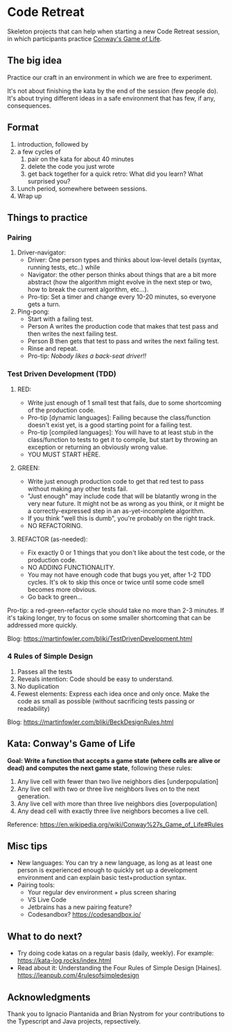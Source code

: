 # Code Retreat

Skeleton projects that can help when starting a new Code Retreat session, in
which participants practice [Conway's Game of
Life](https://en.wikipedia.org/wiki/Conway%27s_Game_of_Life#Rules).


## The big idea

Practice our craft in an environment in which we are free to experiment.

It's not about finishing the kata by the end of the session (few people do).
It's about trying different ideas in a safe environment that has few, if any,
consequences.


## Format

1. introduction, followed by
1. a few cycles of
   1. pair on the kata for about 40 minutes
   1. delete the code you just wrote
   2. get back together for a quick retro: What did you learn?  What surprised you?
2. Lunch period, somewhere between sessions.
3. Wrap up


## Things to practice
### Pairing

1. Driver-navigator:
   * Driver: One person types and thinks about low-level details (syntax,
     running tests, etc..) while
   * Navigator: the other person thinks about things that are a bit more
     abstract (how the algorithm might evolve in the next step or two, how to
     break the current algorithm, etc...).
   * Pro-tip: Set a timer and change every 10-20 minutes, so everyone gets a
     turn.
1. Ping-pong:
   * Start with a failing test.
   * Person A writes the production code that makes that test pass and then
     writes the next failing test.
   * Person B then gets that test to pass and writes the next failing test.
   * Rinse and repeat.
   * Pro-tip: _Nobody likes a back-seat driver!!_


### Test Driven Development (TDD)

1. RED:

   * Write just enough of 1 small test that fails, due to some shortcoming of
     the production code.
   * Pro-tip [dynamic languages]: Failing because the class/function doesn't
     exist yet, is a good starting point for a failing test.
   * Pro-tip [compiled languages]: You will have to at least stub in the
     class/function to tests to get it to compile, but start by throwing an
     exception or returning an obviously wrong value.
   * YOU MUST START HERE.

2. GREEN:

   * Write just enough production code to get that red test to pass without
     making any other tests fail.
   * "Just enough" may include code that will be blatantly wrong in the very
     near future.  It might not be as wrong as you think, or it might be a
     correctly-expressed step in an as-yet-incomplete algorithm.
   * If you think "well this is dumb", you're probably on the right track.
   * NO REFACTORING.

3. REFACTOR (as-needed):

   * Fix exactly 0 or 1 things that you don't like about the test code, or the
     production code.
   * NO ADDING FUNCTIONALITY.
   * You may not have enough code that bugs you yet, after 1-2 TDD cycles.  It's
     ok to skip this once or twice until some code smell becomes more obvious.
   * Go back to green...

Pro-tip: a red-green-refactor cycle should take no more than 2-3 minutes.  If
it's taking longer, try to focus on some smaller shortcoming that can be
addressed more quickly.

Blog: https://martinfowler.com/bliki/TestDrivenDevelopment.html


### 4 Rules of Simple Design

1. Passes all the tests
1. Reveals intention: Code should be easy to understand.
1. No duplication
1. Fewest elements: Express each idea once and only once.  Make the code as
   small as possible (without sacrificing tests passing or readability)

Blog: https://martinfowler.com/bliki/BeckDesignRules.html


## Kata: Conway's Game of Life

**Goal: Write a function that accepts a game state (where cells are alive or
dead) and computes the next game state**, following these rules:

1. Any live cell with fewer than two live neighbors dies [underpopulation]
1. Any live cell with two or three live neighbors lives on to the next
   generation.
1. Any live cell with more than three live neighbors dies [overpopulation]
1. Any dead cell with exactly three live neighbors becomes a live cell.

Reference: https://en.wikipedia.org/wiki/Conway%27s_Game_of_Life#Rules


## Misc tips

* New languages: You can try a new language, as long as at least one person is
  experienced enough to quickly set up a development environment and can explain
  basic test+production syntax.
* Pairing tools:
  * Your regular dev environment + plus screen sharing
  * VS Live Code
  * Jetbrains has a new pairing feature?
  * Codesandbox? https://codesandbox.io/


## What to do next?

* Try doing code katas on a regular basis (daily, weekly).  For example:
  https://kata-log.rocks/index.html
* Read about it: Understanding the Four Rules of Simple Design [Haines].
  https://leanpub.com/4rulesofsimpledesign


## Acknowledgments

Thank you to Ignacio Piantanida and Brian Nystrom for your contributions to the
Typescript and Java projects, repsectively.
